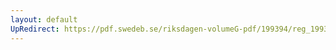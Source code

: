 ```yaml
---
layout: default
UpRedirect: https://pdf.swedeb.se/riksdagen-volumeG-pdf/199394/reg_199394_JoU/reg_199394_JoU_0013.pdf
---
```

